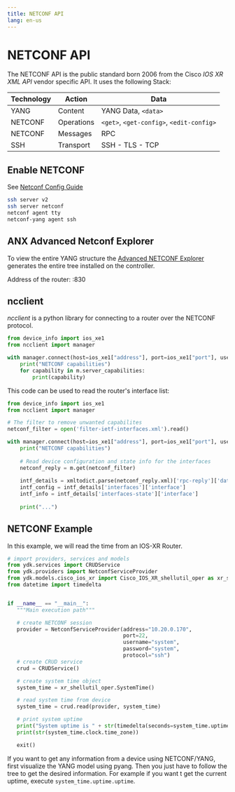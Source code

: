```yaml
---
title: NETCONF API
lang: en-us
---
```


# NETCONF API

The NETCONF API is the public standard born 2006 from the Cisco *IOS XR XML API* vendor specific API. It uses the following Stack:

| Technology | Action     | Data                                     |
| ---------- | ---------- | ---------------------------------------- |
| YANG       | Content    | YANG Data, `<data>`                      |
| NETCONF    | Operations | `<get>`, `<get-config>`, `<edit-config>` |
| NETCONF    | Messages   | RPC                                      |
| SSH        | Transport  | SSH - TLS - TCP                          |



## Enable NETCONF

See [Netconf Config Guide](https://www.cisco.com/c/en/us/td/docs/routers/asr9000/software/data-models/guide/b-data-models-config-guide-asr9000/b-data-odels-config-guide-asr9000_chapter_01.html)

```bash
ssh server v2
ssh server netconf
netconf agent tty
netconf-yang agent ssh
```

## ANX Advanced Netconf Explorer

To view the entire YANG structure the [Advanced NETCONF Explorer](https://github.com/cisco-ie/anx) generates the entire tree installed on the controller.

Address of the router: <IP>:830



## ncclient

*ncclient* is a python library for connecting to a router over the NETCONF protocol. 

```python
from device_info import ios_xe1
from ncclient import manager

with manager.connect(host=ios_xe1["address"], port=ios_xe1["port"], username=ios_xe1["username"], password=ios_xe1["password"], hostkey_verify=False) as m:
    print("NETCONF capabilities")
    for capability in m.server_capabilities:
        print(capability)
```

This code can be used to read the router's interface list:

```python
from device_info import ios_xe1
from ncclient import manager

# The filter to remove unwanted capabilites
netconf_filter = open('filter-ietf-interfaces.xml').read()

with manager.connect(host=ios_xe1["address"], port=ios_xe1["port"], username=ios_xe1["username"], password=ios_xe1["password"], hostkey_verify=False) as m:
    print("NETCONF capabilities")
    
    # Read device configuration and state info for the interfaces 
   	netconf_reply = m.get(netconf_filter)
       
    intf_details = xmltodict.parse(netconf_reply.xml)['rpc-reply']['data']
    intf_config = intf_details['interfaces']['interface']
    intf_info = intf_details['interfaces-state']['interface']
    
    print("...")
```



## NETCONF Example

In this example, we will read the time from an IOS-XR Router.

```python
# import providers, services and models
from ydk.services import CRUDService
from ydk.providers import NetconfServiceProvider
from ydk.models.cisco_ios_xr import Cisco_IOS_XR_shellutil_oper as xr_shellutil_oper
from datetime import timedelta


if __name__ == "__main__":
   """Main execution path"""

   # create NETCONF session
   provider = NetconfServiceProvider(address="10.20.0.170",
                                     port=22,
                                     username="system",
                                     password="system",
                                     protocol="ssh")
   # create CRUD service
   crud = CRUDService()

   # create system time object
   system_time = xr_shellutil_oper.SystemTime()

   # read system time from device
   system_time = crud.read(provider, system_time)

   # print system uptime
   print("System uptime is " + str(timedelta(seconds=system_time.uptime.uptime)))
   print(str(system_time.clock.time_zone))

   exit()
```

If you want to get any information from a device using NETCONF/YANG, first visualize the YANG model using pyang. Then you just have to follow the tree to get the desired information. For example if you want t get the current uptime, execute `system_time.uptime.uptime`.